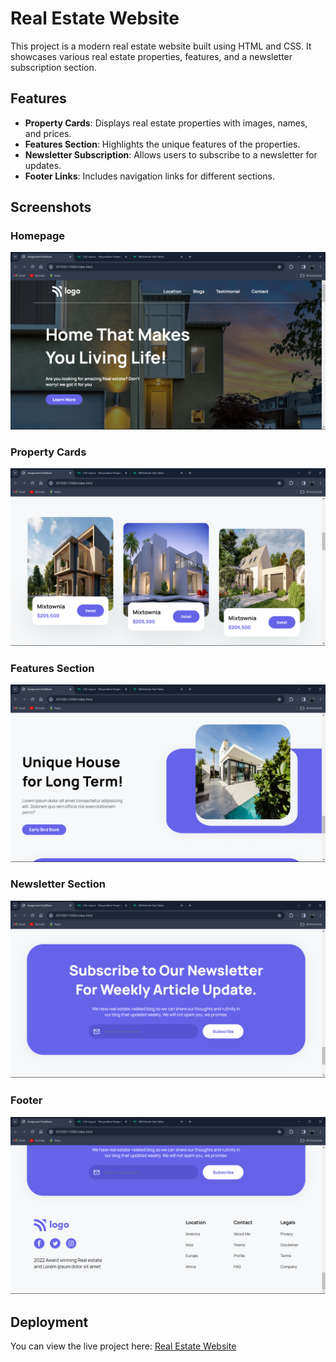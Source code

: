 # Real Estate Website

This project is a modern real estate website built using HTML and CSS. It showcases various real estate properties, features, and a newsletter subscription section.

## Features

- **Property Cards**: Displays real estate properties with images, names, and prices.
- **Features Section**: Highlights the unique features of the properties.
- **Newsletter Subscription**: Allows users to subscribe to a newsletter for updates.
- **Footer Links**: Includes navigation links for different sections.

## Screenshots

### Homepage
![Homepage](output/Screenshot%20(363).png)

### Property Cards
![Property Cards](output/Screenshot%20(365).png)

### Features Section
![Features Section](output/Screenshot%20(369).png)

### Newsletter Section
![Newsletter Section](output/Screenshot%20(370).png)

### Footer
![Footer](output/Screenshot%20(371).png)

## Deployment

You can view the live project here: [Real Estate Website](https://amanhaidry.github.io/Realstate/)
